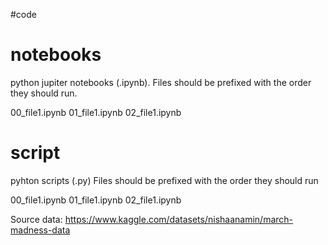 #code

# notebooks

python jupiter notebooks (.ipynb). Files should be prefixed with the order they should run.

00_file1.ipynb
01_file1.ipynb
02_file1.ipynb

# script

pyhton scripts (.py) Files should be prefixed with the order they should run

00_file1.ipynb
01_file1.ipynb
02_file1.ipynb

Source data:
https://www.kaggle.com/datasets/nishaanamin/march-madness-data

